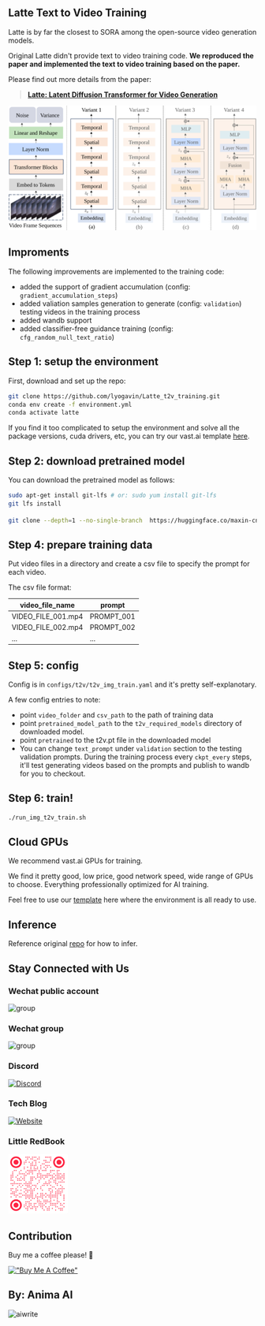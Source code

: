 ## Latte Text to Video Training


Latte is by far the closest to SORA among the open-source video generation models.

Original Latte didn't provide text to video training code. **We reproduced the paper and implemented the text to video training based on the paper.**

Please find out more details from the paper:

> [**Latte: Latent Diffusion Transformer for Video Generation**](https://maxin-cn.github.io/latte_project/)<br>



 ![The architecture of Latte](visuals/architecture.svg)

## Improments

The following improvements are implemented to the training code:

* added the support of gradient accumulation (config: `gradient_accumulation_steps`)
* added valiation samples generation to generate (config: `validation`) testing videos in the training process
* added wandb support 
* added classifier-free guidance training (config: `cfg_random_null_text_ratio`)



## Step 1: setup the environment

First, download and set up the repo:

```bash
git clone https://github.com/lyogavin/Latte_t2v_training.git
conda env create -f environment.yml
conda activate latte
```

If you find it too complicated to setup the environment and solve all the package versions, cuda drivers, etc, you can try our vast.ai template [here](https://cloud.vast.ai/?ref_id=116659&template_id=38afe097c741a1e084afc68c473cde94).



## Step 2: download pretrained model

You can download the pretrained model as follows:

```bash
sudo apt-get install git-lfs # or: sudo yum install git-lfs
git lfs install

git clone --depth=1 --no-single-branch  https://huggingface.co/maxin-cn/Latte /root/pretrained_Latte/

```

## Step 4: prepare training data

Put video files in a directory and create a csv file to specify the prompt for each video.

The csv file format:


|video\_file\_name|prompt|
| ----------- | ----------- |
|VIDEO\_FILE\_001.mp4|PROMPT\_001|
|VIDEO\_FILE\_002.mp4|PROMPT\_002|
|...|...|



## Step 5: config

Config is in `configs/t2v/t2v_img_train.yaml` and it's pretty self-explanotary. 

A few config entries to note:

* point `video_folder` and `csv_path` to the path of training data
* point `pretrained_model_path` to the `t2v_required_models` directory of downloaded model.
* point `pretrained` to the t2v.pt file in the downloaded model
* You can change `text_prompt` under `validation` section to the testing validation prompts. During the training process every `ckpt_every` steps, it'll test generating videos based on the prompts and publish to wandb for you to checkout.


## Step 6: train!

```bash
./run_img_t2v_train.sh
```

## Cloud GPUs

We recommend vast.ai GPUs for training. 

We find it pretty good, low price, good network speed, wide range of GPUs to choose. Everything professionally optimized for AI training.

Feel free to use our [template](https://cloud.vast.ai/?ref_id=116659&template_id=38afe097c741a1e084afc68c473cde94) here where the environment is all ready to use.

## Inference

Reference original [repo](https://maxin-cn.github.io/latte_project/) for how to infer. 


## Stay Connected with Us

### Wechat public account


![group](https://github.com/lyogavin/Anima/blob/main/assets/wechat_pub_account.jpg?raw=true)


### Wechat group


<img src="https://github.com/lyogavin/Anima/blob/main/assets/wechat_group.png?raw=true" alt="group" style="width:260px;"/>

### Discord

[![Discord](https://img.shields.io/discord/1175437549783760896?logo=discord&color=7289da
)](https://discord.gg/2xffU5sn)

### Tech Blog

[![Website](https://img.shields.io/website?up_message=blog&url=https%3A%2F%2Fmedium.com%2F%40lyo.gavin&logo=medium&color=black)](https://medium.com/@lyo.gavin)

### Little RedBook

 ![redbook](visuals/redbook.png)


## Contribution 

Buy me a coffee please!  🙏

[!["Buy Me A Coffee"](https://www.buymeacoffee.com/assets/img/custom_images/orange_img.png)](https://bmc.link/lyogavinQ)



## By: Anima AI


<img src="https://static.aicompose.cn/static/logo/animaai_logo.png?t=1696952962" alt="aiwrite" style="width:170px;"/>






